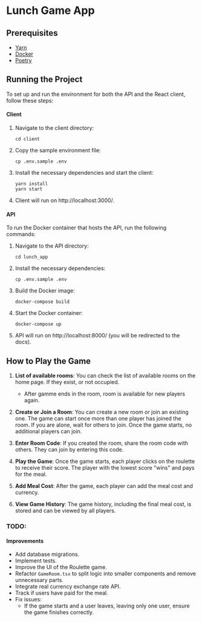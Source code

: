# Lunch Game App

## Prerequisites

- [Yarn](https://yarnpkg.com/) 
- [Docker](https://www.docker.com/) 
- [Poetry](https://python-poetry.org/) 

## Running the Project

To set up and run the environment for both the API and the React client, follow these steps:

#### Client
1. Navigate to the client directory:
   ```
   cd client
   ```

2. Copy the sample environment file:
   ```
   cp .env.sample .env
   ```

3. Install the necessary dependencies and start the client:
   ```
   yarn install
   yarn start
   ```
4. Client will run on http://localhost:3000/.

#### API

To run the Docker container that hosts the API, run the following commands:

1. Navigate to the API directory:
   ```
   cd lunch_app
   ```

2. Install the necessary dependencies:
   ```
   cp .env.sample .env
   ```

1. Build the Docker image:
   ```
   docker-compose build
   ```

2. Start the Docker container:
   ```
   docker-compose up
   ```

3. API will run on http://localhost:8000/ (you will be redirected to the docs).

## How to Play the Game

1. **List of available rooms**: You can check the list of available rooms on the home page. If they exist, or not occupied.
    - After gamme ends in the room, room is available for new players again.

2. **Create or Join a Room**: You can create a new room or join an existing one. The game can start once more than one player has joined the room. If you are alone, wait for others to join. Once the game starts, no additional players can join.

3. **Enter Room Code**: If you created the room, share the room code with others. They can join by entering this code.

4. **Play the Game**: Once the game starts, each player clicks on the roulette to receive their score. The player with the lowest score "wins" and pays for the meal.

5. **Add Meal Cost**: After the game, each player can add the meal cost and currency.

6. **View Game History**: The game history, including the final meal cost, is stored and can be viewed by all players.

### TODO: 

#### Improvements
- Add database migrations.
- Implement tests.
- Improve the UI of the Roulette game.
- Refactor `GameRoom.tsx` to split logic into smaller components and remove unnecessary parts.
- Integrate real currency exchange rate API.
- Track if users have paid for the meal.
- Fix issues:
    - If the game starts and a user leaves, leaving only one user, ensure the game finishes correctly.
